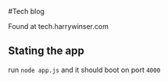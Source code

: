 #Tech blog

Found at tech.harrywinser.com

## Stating the app
run `node app.js` and it should boot on port `4000`
